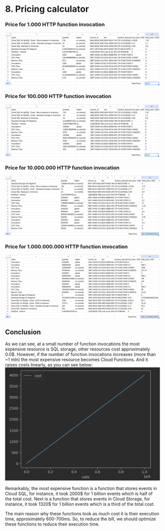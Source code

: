 # 8. Pricing calculator

### Price for 1.000 HTTP function invocation
![](./img/1k_calls.png)

### Price for 100.000 HTTP function invocation
![](./img/100k_calls.png)

### Price for 10.000.000 HTTP function invocation
![](./img/10mln_calls.png)

### Price for 1.000.000.000 HTTP function invocation
![](./img/1bln_calls.png)

## Conclusion

As we can see, at a small number of function invocations 
the most expensive resource is SQL storage, other resources cost approximately 0.0$.
However, if the number of function invocations increases (more than ~1 mln) 
the most expensive resource becomes Cloud Functions. 
And it raises costs linearly, as you can see below:
![](./img/plot.png)

Remarkably, the most expensive function is a function that stores events in Cloud SQL,
for instance, it took 2000$ for 1 billion events which is half of the total cost.
Next is a function that stores events in Cloud Storage,
for instance, it took 1320$ for 1 billion events which is a third of the total cost.

The main reason why these functions took as much cost it is their execution time, 
approximately 600-700ms.
So, to reduce the bill, we should optimize these functions to reduce their execution time.